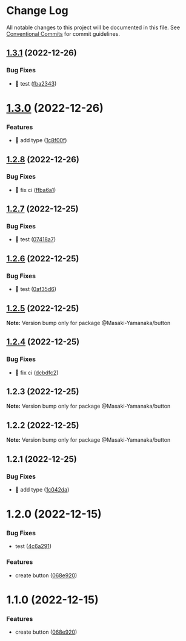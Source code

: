 # Change Log

All notable changes to this project will be documented in this file.
See [Conventional Commits](https://conventionalcommits.org) for commit guidelines.

## [1.3.1](https://github.com/Masaki-Yamanaka/template-component-library/compare/@Masaki-Yamanaka/button@1.3.0...@Masaki-Yamanaka/button@1.3.1) (2022-12-26)


### Bug Fixes

* 🐛 test ([fba2343](https://github.com/Masaki-Yamanaka/template-component-library/commit/fba2343ca1324bd9031112e2b8e17ac74d4e8f7a))





# [1.3.0](https://github.com/Masaki-Yamanaka/template-component-library/compare/@Masaki-Yamanaka/button@1.2.8...@Masaki-Yamanaka/button@1.3.0) (2022-12-26)


### Features

* 🎸 add type ([1c8f00f](https://github.com/Masaki-Yamanaka/template-component-library/commit/1c8f00fe23325106895c25b5026af3b65ccafb7a))





## [1.2.8](https://github.com/Masaki-Yamanaka/template-component-library/compare/@Masaki-Yamanaka/button@1.2.7...@Masaki-Yamanaka/button@1.2.8) (2022-12-26)


### Bug Fixes

* 🐛 fix ci ([ffba6a1](https://github.com/Masaki-Yamanaka/template-component-library/commit/ffba6a19ad247bf0ad6702b3d442c8decee1ffca))





## [1.2.7](https://github.com/Masaki-Yamanaka/template-component-library/compare/@Masaki-Yamanaka/button@1.2.6...@Masaki-Yamanaka/button@1.2.7) (2022-12-25)


### Bug Fixes

* 🐛 test ([07418a7](https://github.com/Masaki-Yamanaka/template-component-library/commit/07418a77f17a277a06f3cf50a2abb8edc4365f90))





## [1.2.6](https://github.com/Masaki-Yamanaka/template-component-library/compare/@Masaki-Yamanaka/button@1.2.5...@Masaki-Yamanaka/button@1.2.6) (2022-12-25)


### Bug Fixes

* 🐛 test ([0af35d6](https://github.com/Masaki-Yamanaka/template-component-library/commit/0af35d6588d13ef8ea6abf9b65d5443644736e43))





## [1.2.5](https://github.com/Masaki-Yamanaka/template-component-library/compare/@Masaki-Yamanaka/button@1.2.4...@Masaki-Yamanaka/button@1.2.5) (2022-12-25)

**Note:** Version bump only for package @Masaki-Yamanaka/button





## [1.2.4](https://github.com/Masaki-Yamanaka/template-component-library/compare/@Masaki-Yamanaka/button@1.2.3...@Masaki-Yamanaka/button@1.2.4) (2022-12-25)


### Bug Fixes

* 🐛 fix ci ([dcbdfc2](https://github.com/Masaki-Yamanaka/template-component-library/commit/dcbdfc2e82d4d06a46d528a7e75a8c7e144c9b7a))





## 1.2.3 (2022-12-25)

**Note:** Version bump only for package @Masaki-Yamanaka/button





## 1.2.2 (2022-12-25)

**Note:** Version bump only for package @Masaki-Yamanaka/button





## 1.2.1 (2022-12-25)


### Bug Fixes

* 🐛 add type ([1c042da](https://github.com/Masaki-Yamanaka/template-component-library/commit/1c042da58c3aebb487407b41e6787be8db4c8926))





# 1.2.0 (2022-12-15)


### Bug Fixes

* test ([4c6a291](https://github.com/Masaki-Yamanaka/template-component-library/commit/4c6a2913ca4068ec93b3eafe21c603aab306c240))


### Features

* create button ([068e920](https://github.com/Masaki-Yamanaka/template-component-library/commit/068e9201d9bc17258740ea9b4e4e0b5d59084fca))





# 1.1.0 (2022-12-15)


### Features

* create button ([068e920](https://github.com/Masaki-Yamanaka/template-component-library/commit/068e9201d9bc17258740ea9b4e4e0b5d59084fca))
